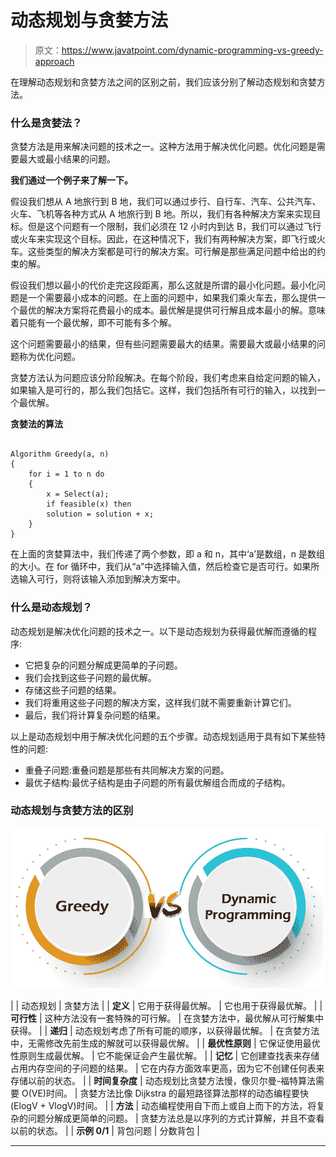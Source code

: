 # 动态规划与贪婪方法

> 原文：<https://www.javatpoint.com/dynamic-programming-vs-greedy-approach>

在理解动态规划和贪婪方法之间的区别之前，我们应该分别了解动态规划和贪婪方法。

### 什么是贪婪法？

贪婪方法是用来解决问题的技术之一。这种方法用于解决优化问题。优化问题是需要最大或最小结果的问题。

**我们通过一个例子来了解一下。**

假设我们想从 A 地旅行到 B 地，我们可以通过步行、自行车、汽车、公共汽车、火车、飞机等各种方式从 A 地旅行到 B 地。所以，我们有各种解决方案来实现目标。但是这个问题有一个限制，我们必须在 12 小时内到达 B，我们可以通过飞行或火车来实现这个目标。因此，在这种情况下，我们有两种解决方案，即飞行或火车。这些类型的解决方案都是可行的解决方案。可行解是那些满足问题中给出的约束的解。

假设我们想以最小的代价走完这段距离，那么这就是所谓的最小化问题。最小化问题是一个需要最小成本的问题。在上面的问题中，如果我们乘火车去，那么提供一个最优的解决方案将花费最小的成本。最优解是提供可行解且成本最小的解。意味着只能有一个最优解，即不可能有多个解。

这个问题需要最小的结果，但有些问题需要最大的结果。需要最大或最小结果的问题称为优化问题。

贪婪方法认为问题应该分阶段解决。在每个阶段，我们考虑来自给定问题的输入，如果输入是可行的，那么我们包括它。这样，我们包括所有可行的输入，以找到一个最优解。

**贪婪法的算法**

```

Algorithm Greedy(a, n)
{
    for i = 1 to n do
    {
        x = Select(a);
        if feasible(x) then
        solution = solution + x;
    } 
}

```

在上面的贪婪算法中，我们传递了两个参数，即 a 和 n，其中‘a’是数组，n 是数组的大小。在 for 循环中，我们从“a”中选择输入值，然后检查它是否可行。如果所选输入可行，则将该输入添加到解决方案中。

### 什么是动态规划？

动态规划是解决优化问题的技术之一。以下是动态规划为获得最优解而遵循的程序:

*   它把复杂的问题分解成更简单的子问题。
*   我们会找到这些子问题的最优解。
*   存储这些子问题的结果。
*   我们将重用这些子问题的解决方案，这样我们就不需要重新计算它们。
*   最后，我们将计算复杂问题的结果。

以上是动态规划中用于解决优化问题的五个步骤。动态规划适用于具有如下某些特性的问题:

*   重叠子问题:重叠问题是那些有共同解决方案的问题。
*   最优子结构:最优子结构是由子问题的所有最优解组合而成的子结构。

### 动态规划与贪婪方法的区别

![Dynamic programming vs Greedy approach](img/849ccd1611699052ee697c0a32c178e6.png)

|  | 动态规划 | 贪婪方法 |
| **定义** | 它用于获得最优解。 | 它也用于获得最优解。 |
| **可行性** | 这种方法没有一套特殊的可行解。 | 在贪婪方法中，最优解从可行解集中获得。 |
| **递归** | 动态规划考虑了所有可能的顺序，以获得最优解。 | 在贪婪方法中，无需修改先前生成的解就可以获得最优解。 |
| **最优性原则** | 它保证使用最优性原则生成最优解。 | 它不能保证会产生最优解。 |
| **记忆** | 它创建查找表来存储占用内存空间的子问题的结果。 | 它在内存方面效率更高，因为它不创建任何表来存储以前的状态。 |
| **时间复杂度** | 动态规划比贪婪方法慢，像贝尔曼-福特算法需要 O(VE)时间。 | 贪婪方法比像 Dijkstra 的最短路径算法那样的动态编程要快(ElogV + VlogV)时间。 |
| **方法** | 动态编程使用自下而上或自上而下的方法，将复杂的问题分解成更简单的问题。 | 贪婪方法总是以序列的方式计算解，并且不查看以前的状态。 |
| **示例 0/1** | 背包问题 | 分数背包 |

* * *